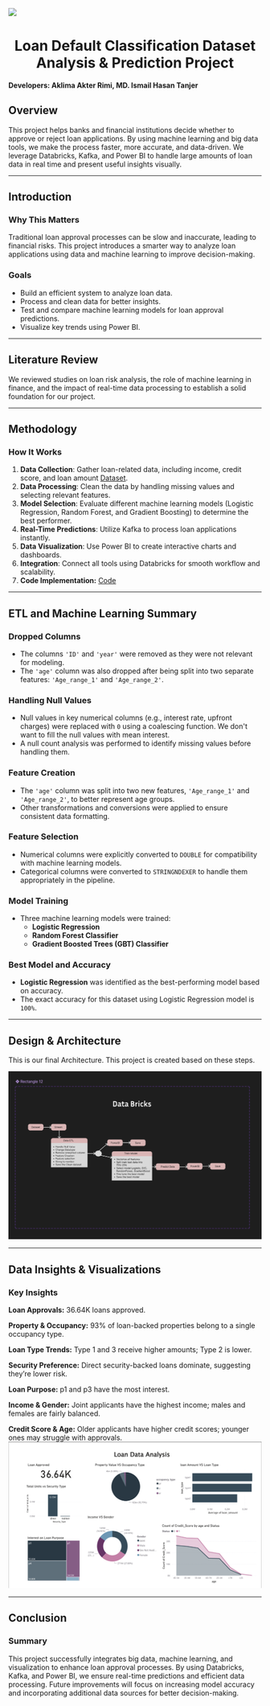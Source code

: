
![]([https://api.visitorbadge.io/api/visitors?path=https%3A%2F%2Fgithub.com%2FAklimaRimi%2FReal-time-Loan-Default-Dataset-Analysis-and-Prediction&label=Reading%20Time-%3E&countColor=%23ff8a65](https://api.visitorbadge.io/api/visitors?path=https%3A%2F%2Fgithub.com%2FAklimaRimi%2FReal-time-Loan-Default-Dataset-Analysis-and-Prediction&label=watched&countColor=%23ff8a65))
<h1><Center>Loan Default Classification Dataset Analysis & Prediction Project</Center></h1>

**Developers: Aklima Akter Rimi, MD. Ismail Hasan Tanjer**

## Overview
This project helps banks and financial institutions decide whether to approve or reject loan applications. By using machine learning and big data tools, we make the process faster, more accurate, and data-driven. We leverage Databricks, Kafka, and Power BI to handle large amounts of loan data in real time and present useful insights visually.

---

## Introduction

### Why This Matters
Traditional loan approval processes can be slow and inaccurate, leading to financial risks. This project introduces a smarter way to analyze loan applications using data and machine learning to improve decision-making.

### Goals

- Build an efficient system to analyze loan data.
- Process and clean data for better insights.
- Test and compare machine learning models for loan approval predictions.
- Visualize key trends using Power BI.

---

## Literature Review
We reviewed studies on loan risk analysis, the role of machine learning in finance, and the impact of real-time data processing to establish a solid foundation for our project.

---

## Methodology

### How It Works
1. **Data Collection**: Gather loan-related data, including income, credit score, and loan amount [Dataset](https://www.kaggle.com/datasets/yasserh/loan-default-dataset).
2. **Data Processing**: Clean the data by handling missing values and selecting relevant features.
3. **Model Selection**: Evaluate different machine learning models (Logistic Regression, Random Forest, and Gradient Boosting) to determine the best performer.
4. **Real-Time Predictions**: Utilize Kafka to process loan applications instantly.
5. **Data Visualization**: Use Power BI to create interactive charts and dashboards.
6. **Integration**: Connect all tools using Databricks for smooth workflow and scalability.
7. **Code Implementation:** [Code](https://github.com/AklimaRimi/Real-time-Loan-Default-Dataset-Analysis-and-Prediction/tree/main/Scripts)

---

## ETL and Machine Learning Summary

### Dropped Columns
- The columns `'ID'` and `'year'` were removed as they were not relevant for modeling.  
- The `'age'` column was also dropped after being split into two separate features: `'Age_range_1'` and `'Age_range_2'`.  

### Handling Null Values
- Null values in key numerical columns (e.g., interest rate, upfront charges) were replaced with `0` using a coalescing function. We don't want to fill the null values with mean interest. 
- A null count analysis was performed to identify missing values before handling them.  

### Feature Creation
- The `'age'` column was split into two new features, `'Age_range_1'` and `'Age_range_2'`, to better represent age groups.  
- Other transformations and conversions were applied to ensure consistent data formatting.  

### Feature Selection
- Numerical columns were explicitly converted to `DOUBLE` for compatibility with machine learning models.  
- Categorical columns were converted to `STRINGNDEXER` to handle them appropriately in the pipeline.  


### Model Training
- Three machine learning models were trained:  
  - **Logistic Regression**  
  - **Random Forest Classifier**  
  - **Gradient Boosted Trees (GBT) Classifier**  

### Best Model and Accuracy
- **Logistic Regression** was identified as the best-performing model based on accuracy.  
- The exact accuracy for this dataset using Logistic Regression model is  `100%`.

  
---

## Design & Architecture

This is our final Architecture. This project is created based on these steps.

![](https://github.com/AklimaRimi/Real-time-Loan-Default-Dataset-Analysis-and-Prediction/blob/main/Screenshot%202025-02-22%20124929.png)


---

## Data Insights & Visualizations
### **Key Insights**

**Loan Approvals:** 36.64K loans approved.

**Property & Occupancy:** 93% of loan-backed properties belong to a single occupancy type.

**Loan Type Trends:** Type 1 and 3 receive higher amounts; Type 2 is lower.

**Security Preference:** Direct security-backed loans dominate, suggesting they’re lower risk.

**Loan Purpose:** p1 and p3 have the most interest.

**Income & Gender:** Joint applicants have the highest income; males and females are fairly balanced.

**Credit Score & Age:** Older applicants have higher credit scores; younger ones may struggle with approvals.
![Rimi's Dashboard](https://github.com/AklimaRimi/Real-time-Loan-Default-Dataset-Analysis-and-Prediction/blob/main/PowerBI/Screenshot%202025-02-26%20190906.png)

---

## Conclusion

### Summary
This project successfully integrates big data, machine learning, and visualization to enhance loan approval processes. By using Databricks, Kafka, and Power BI, we ensure real-time predictions and efficient data processing. Future improvements will focus on increasing model accuracy and incorporating additional data sources for better decision-making.

